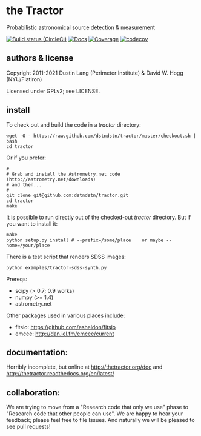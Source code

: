 # the Tractor

Probabilistic astronomical source detection & measurement

[![Build status (CircleCI)](https://circleci.com/gh/dstndstn/tractor/tree/main.svg?style=shield)](https://circleci.com/gh/dstndstn/tractor/tree/main)
[![Docs](https://readthedocs.org/projects/thetractor/badge/?version=latest)](http://thetractor.readthedocs.org/en/latest/)
[![Coverage](https://coveralls.io/repos/github/dstndstn/tractor/badge.svg?branch=main)](https://coveralls.io/github/dstndstn/tractor)
[![codecov](https://codecov.io/gh/dstndstn/tractor/branch/main/graph/badge.svg?token=FvbnHgYbxp)](https://codecov.io/gh/dstndstn/tractor)

## authors & license

Copyright 2011-2021 Dustin Lang (Perimeter Institute) & David W. Hogg (NYU/Flatiron)

Licensed under GPLv2; see LICENSE.

## install

To check out and build the code in a *tractor* directory:

    wget -O - https://raw.github.com/dstndstn/tractor/master/checkout.sh | bash
    cd tractor

Or if you prefer:

    #
    # Grab and install the Astrometry.net code (http://astrometry.net/downloads)
    # and then...
    #
    git clone git@github.com:dstndstn/tractor.git
    cd tractor
    make

It is possible to run directly out of the checked-out *tractor*
directory.  But if you want to install it:

    make
    python setup.py install # --prefix=/some/place    or maybe --home=/your/place

There is a test script that renders SDSS images:

    python examples/tractor-sdss-synth.py


Prereqs:

* scipy (> 0.7; 0.9 works)
* numpy (>= 1.4)
* astrometry.net

Other packages used in various places include:

* fitsio: https://github.com/esheldon/fitsio
* emcee: http://dan.iel.fm/emcee/current

## documentation:

Horribly incomplete, but online at http://thetractor.org/doc and http://thetractor.readthedocs.org/en/latest/

## collaboration:

We are trying to move from a "Research code that only we use" phase to
"Research code that other people can use".  We are happy to hear your
feedback; please feel free to file Issues.  And naturally we will be
pleased to see pull requests!

